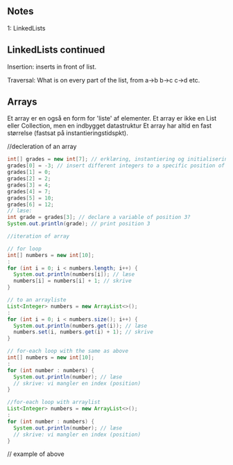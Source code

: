 ## Notes
1: LinkedLists


## LinkedLists continued

Insertion: inserts in front of list.

Traversal: What is on every part of the list, from a->b b->c c->d etc.


## Arrays

Et array er en også en form for 'liste' af elementer.
Et array er ikke en List eller Collection, men en indbygget datastruktur
Et array har altid en fast størrelse (fastsat på instantieringstidspkt).

//decleration of an array
```java
int[] grades = new int[7]; // erklæring, instantiering og initialisering (angiv størrelsen af arrayen i []
grades[0] = -3; // insert different integers to a specific position of the array
grades[1] = 0;
grades[2] = 2;
grades[3] = 4;
grades[4] = 7;
grades[5] = 10;
grades[6] = 12;
// læse:
int grade = grades[3]; // declare a variable of position 3?
System.out.println(grade); // print position 3
```


```java
//iteration of array

// for loop
int[] numbers = new int[10];
:
for (int i = 0; i < numbers.length; i++) {
  System.out.println(numbers[i]); // læse
  numbers[i] = numbers[i] + 1; // skrive
}

// to an arrayliste
List<Integer> numbers = new ArrayList<>();
:
for (int i = 0; i < numbers.size(); i++) {
  System.out.println(numbers.get(i)); // læse
  numbers.set(i, numbers.get(i) + 1); // skrive
}

// for-each loop with the same as above
int[] numbers = new int[10];
:
for (int number : numbers) {
  System.out.println(number); // læse
  // skrive: vi mangler en index (position)
}

//for-each loop with arraylist
List<Integer> numbers = new ArrayList<>();
:
for (int number : numbers) {
  System.out.println(number); // læse
  // skrive: vi mangler en index (position)
}
```

// example of above
```java


```
